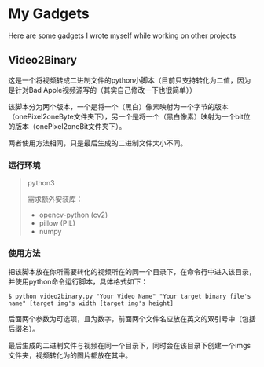 # My Gadgets

Here are some gadgets I wrote myself while working on other projects

## Video2Binary

这是一个将视频转成二进制文件的python小脚本（目前只支持转化为二值，因为是针对Bad Apple视频源写的（其实自己修改一下也很简单））

该脚本分为两个版本，一个是将一个（黑白）像素映射为一个字节的版本（onePixel2oneByte文件夹下），另一个是将一个（黑白像素）映射为一个bit位的版本（onePixel2oneBit文件夹下）。

两者使用方法相同，只是最后生成的二进制文件大小不同。

### 运行环境

> python3
>
> 需求额外安装库：
>
> - opencv-python (cv2)
> - pillow (PIL)
> - numpy

### 使用方法

把该脚本放在你所需要转化的视频所在的同一个目录下，在命令行中进入该目录，并使用python命令运行脚本，具体格式如下：

`$ python video2binary.py "Your Video Name" "Your target binary file's name" [target img's width [target img's height] `

后面两个参数为可选项，且为数字，前面两个文件名应放在英文的双引号中（包括后缀名）。

最后生成的二进制文件与视频在同一个目录下，同时会在该目录下创建一个imgs文件夹，视频转化为的图片都放在其中。